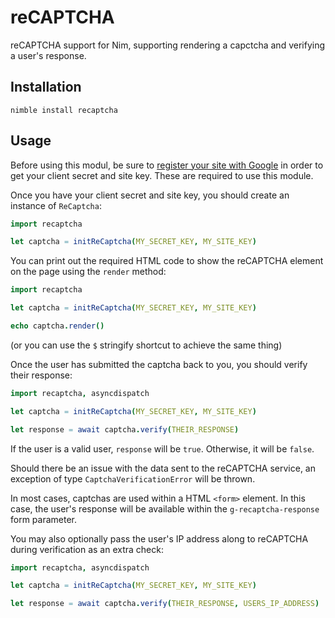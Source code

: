 # reCAPTCHA

reCAPTCHA support for Nim, supporting rendering a capctcha and verifying a user's response.

## Installation

```
nimble install recaptcha
```

## Usage

Before using this modul, be sure to [register your site with Google](https://www.google.com/recaptcha/admin) in order to get your client secret and site key. These are required to use this module.

Once you have your client secret and site key, you should create an instance of `ReCaptcha`:

```nim
import recaptcha

let captcha = initReCaptcha(MY_SECRET_KEY, MY_SITE_KEY)
```

You can print out the required HTML code to show the reCAPTCHA element on the page using the `render` method:

```nim
import recaptcha

let captcha = initReCaptcha(MY_SECRET_KEY, MY_SITE_KEY)

echo captcha.render()
```

(or you can use the `$` stringify shortcut to achieve the same thing)

Once the user has submitted the captcha back to you, you should verify their response:

```nim
import recaptcha, asyncdispatch

let captcha = initReCaptcha(MY_SECRET_KEY, MY_SITE_KEY)

let response = await captcha.verify(THEIR_RESPONSE)
```

If the user is a valid user, `response` will be `true`. Otherwise, it will be `false`.

Should there be an issue with the data sent to the reCAPTCHA service, an exception of type `CaptchaVerificationError` will be thrown.

In most cases, captchas are used within a HTML `<form>` element. In this case, the user's response will be available within the `g-recaptcha-response` form parameter.

You may also optionally pass the user's IP address along to reCAPTCHA during verification as an extra check:

```nim
import recaptcha, asyncdispatch

let captcha = initReCaptcha(MY_SECRET_KEY, MY_SITE_KEY)

let response = await captcha.verify(THEIR_RESPONSE, USERS_IP_ADDRESS)
```
